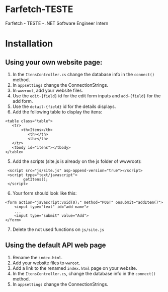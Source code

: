 # Farfetch-TESTE
Farfetch - TESTE - .NET Software Engineer Intern

# Installation

## Using your own website page:
1. In the `ItensController.cs` change the database info in the `connect()` method.
2. In `appsettings` change the ConnectionStrings.
3. In `wwwroot`, add your website files.
4. Use the `edit-{field}` id for the edit form inputs and `add-{field}` for the add form.
5. Use the `detail-{field}` id for the details displays.
6. Add the following table to display the itens:  
```
<table class="table">
   <tr>
       <th>Itens</th>
          <th></th>
          <th></th>
   </tr>
   <tbody id="itens"></tbody>
</table>
  ```
5. Add the scripts (site.js is already on the js folder of wwwroot):
```
 <script src="js/site.js" asp-append-version="true"></script>
 <script type="text/javascript">
        getItens();
 </script>
```
6. Your form should look like this:
```
<form action="javascript:void(0);" method="POST" onsubmit="addItem()">
    <input type="text" id="add-name">
    ...
    <input type="submit" value="Add">
</form>
```
7. Delete the not used functions on `js/site.js`

## Using the default API web page

1. Rename the `index.html`.
2. Add your website files to `wwroot`.
3. Add a link to the renamed `index.html` page on your website.
4. In the `ItensController.cs`, change the database info in the `connect()` method.
5. In `appsettings` change the ConnectionStrings.
